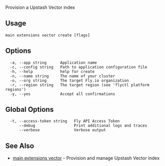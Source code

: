 Provision a Upstash Vector index


## Usage
~~~
main extensions vector create [flags]
~~~

## Options

~~~
  -a, --app string      Application name
  -c, --config string   Path to application configuration file
  -h, --help            help for create
  -n, --name string     The name of your cluster
  -o, --org string      The target Fly.io organization
  -r, --region string   The target region (see 'flyctl platform regions')
  -y, --yes             Accept all confirmations
~~~

## Global Options

~~~
  -t, --access-token string   Fly API Access Token
      --debug                 Print additional logs and traces
      --verbose               Verbose output
~~~

## See Also

* [main extensions vector](/docs/flyctl/main-extensions-vector/)	 - Provision and manage Upstash Vector index

